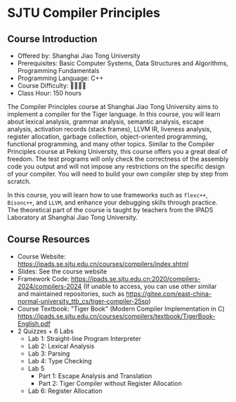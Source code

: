 # SJTU Compiler Principles

## Course Introduction

- Offered by: Shanghai Jiao Tong University
- Prerequisites: Basic Computer Systems, Data Structures and Algorithms, Programming Fundamentals
- Programming Language: C++
- Course Difficulty: 🌟🌟🌟🌟
- Class Hour: 150 hours

The Compiler Principles course at Shanghai Jiao Tong University aims to implement a compiler for the Tiger language. In this course, you will learn about lexical analysis, grammar analysis, semantic analysis, escape analysis, activation records (stack frames), LLVM IR, liveness analysis, register allocation, garbage collection, object-oriented programming, functional programming, and many other topics. Similar to the Compiler Principles course at Peking University, this course offers you a great deal of freedom. The test programs will only check the correctness of the assembly code you output and will not impose any restrictions on the specific design of your compiler. You will need to build your own compiler step by step from scratch.

In this course, you will learn how to use frameworks such as `flexc++`, `Bisonc++`, and `LLVM`, and enhance your debugging skills through practice. The theoretical part of the course is taught by teachers from the IPADS Laboratory at Shanghai Jiao Tong University.

## Course Resources

- Course Website: <https://ipads.se.sjtu.edu.cn/courses/compilers/index.shtml>
- Slides: See the course website
- Framework Code: <https://ipads.se.sjtu.edu.cn:2020/compilers-2024/compilers-2024> (If unable to access, you can use other similar and maintained repositories, such as <https://gitee.com/east-china-normal-university_ttb_cs/tiger-compiler-25sp>)
- Course Textbook: "Tiger Book" (Modern Compiler Implementation in C) <https://ipads.se.sjtu.edu.cn/courses/compilers/textbook/TigerBook-English.pdf>
- 2 Quizzes + 6 Labs
    - Lab 1: Straight-line Program Interpreter
    - Lab 2: Lexical Analysis
    - Lab 3: Parsing
    - Lab 4: Type Checking
    - Lab 5
        - Part 1: Escape Analysis and Translation
        - Part 2: Tiger Compiler without Register Allocation
    - Lab 6: Register Allocation